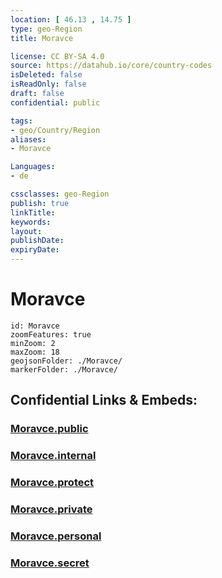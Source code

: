 ```yaml
---
location: [ 46.13 , 14.75 ] 
type: geo-Region
title: Moravce

license: CC BY-SA 4.0
source: https://datahub.io/core/country-codes
isDeleted: false
isReadOnly: false
draft: false
confidential: public

tags:
- geo/Country/Region
aliases:
- Moravce

Languages:
- de

cssclasses: geo-Region
publish: true
linkTitle: 
keywords: 
layout: 
publishDate: 
expiryDate: 
---
```


# Moravce

```leaflet
id: Moravce
zoomFeatures: true 
minZoom: 2 
maxZoom: 18
geojsonFolder: ./Moravce/
markerFolder: ./Moravce/
```


## Confidential Links & Embeds: 

### [Moravce.public](/_public/\Earth\Continent\Europe\Europe~Central\Slovenia\Regions~Slovenia\Osrednje_slovenska\counties~OsrednjeslovenskaMoravce.public.md) 

### [Moravce.internal](/_internal/\Earth\Continent\Europe\Europe~Central\Slovenia\Regions~Slovenia\Osrednje_slovenska\counties~OsrednjeslovenskaMoravce.internal.md) 

### [Moravce.protect](/_protect/\Earth\Continent\Europe\Europe~Central\Slovenia\Regions~Slovenia\Osrednje_slovenska\counties~OsrednjeslovenskaMoravce.protect.md) 

### [Moravce.private](/_private/\Earth\Continent\Europe\Europe~Central\Slovenia\Regions~Slovenia\Osrednje_slovenska\counties~OsrednjeslovenskaMoravce.private.md) 

### [Moravce.personal](/_personal/\Earth\Continent\Europe\Europe~Central\Slovenia\Regions~Slovenia\Osrednje_slovenska\counties~OsrednjeslovenskaMoravce.personal.md) 

### [Moravce.secret](/_secret/\Earth\Continent\Europe\Europe~Central\Slovenia\Regions~Slovenia\Osrednje_slovenska\counties~OsrednjeslovenskaMoravce.secret.md)

